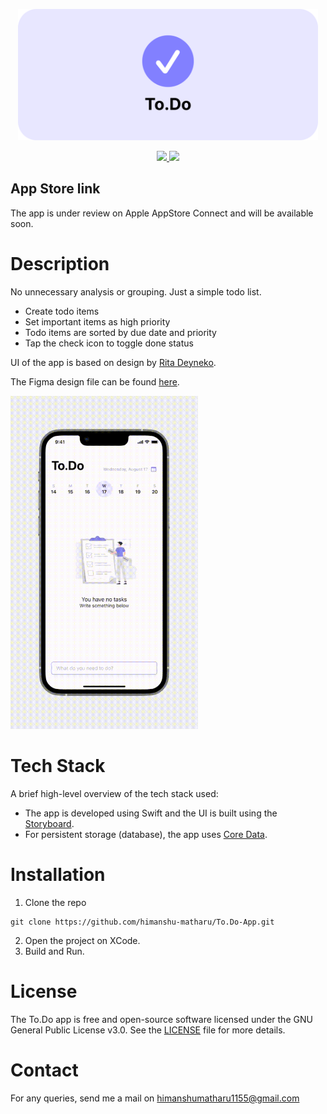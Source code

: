 <p align="center"><img src="thumbnail.png" width="480" alt="thumbnail"></p>

<div align="center">
<a href="https://github.com/himanshu-matharu/To.Do-App/releases">
<img src='https://img.shields.io/badge/version-1.0.0-blue'>
</a>
<a href="https://github.com/himanshu-matharu/To.Do-App/blob/main/LICENSE">
<img src="https://img.shields.io/badge/License-GPLv3-blue.svg"/>
</a>
</div>

## App Store link
The app is under review on Apple AppStore Connect and will be available soon.

# Description
No unnecessary analysis or grouping. Just a simple todo list.

- Create todo items
- Set important items as high priority
- Todo items are sorted by due date and priority
- Tap the check icon to toggle done status

UI of the app is based on design by <a href="https://www.behance.net/gallery/72614427/To-Do-App-Concept?tracking_source=search_projects%7Cminimal%20todo%20app">Rita Deyneko</a>.

The Figma design file can be found <a href="https://www.figma.com/file/Nx32afmJ52mImzVqvqKbdo/To.Do-iOS-App?node-id=0%3A1">here</a>.

<div>
<img src="preview.gif" height="auto" width="300" alt="preview"/>
</div>

# Tech Stack
A brief high-level overview of the tech stack used:
- The app is developed using Swift and the UI is built using the <a href="https://developer.apple.com/documentation/uikit/uistoryboard">Storyboard</a>.
- For persistent storage (database), the app uses <a href="https://developer.apple.com/documentation/coredata">Core Data</a>.

# Installation

1. Clone the repo
```git
git clone https://github.com/himanshu-matharu/To.Do-App.git
```
2. Open the project on XCode.
3. Build and Run.

# License
The To.Do app is free and open-source software licensed under the GNU General Public License v3.0. See the <a href="https://github.com/himanshu-matharu/To.Do-App/blob/main/LICENSE">LICENSE</a> file for more details.

# Contact
For any queries, send me a mail on himanshumatharu1155@gmail.com

